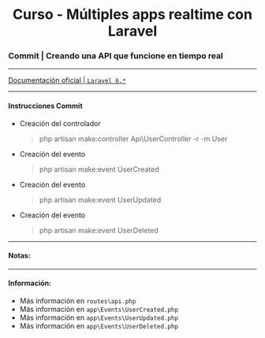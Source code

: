 

<!-- title -->
<h1 align="center">Curso - Múltiples apps realtime con Laravel</h1>
<!-- end title -->

<!-- commit name -->
### Commit | __Creando una API que funcione en tiempo real__
<!-- end commit name -->

- - - - - - - - - - - - - - - - - - - - - - - - - - - - - -

<!-- official documentation -->
[Documentación oficial | `Laravel 6.*` ](https://laravel.com/docs/6.x)
<!-- end official documentation -->

- - - - - - - - - - - - - - - - - - - - - - - - - - - - - -

<!-- commit instructions -->
#### Instrucciones Commit
- Creación del controlador
  > php artisan make:controller Api\\UserController -r -m User
- Creación del evento
  > php artisan make:event UserCreated
- Creación del evento
  > php artisan make:event UserUpdated
- Creación del evento
  > php artisan make:event UserDeleted
<!-- end commit instructions -->

- - - - - - - - - - - - - - - - - - - - - - - - - - - - - -

<!-- notes -->
#### Notas:
<!-- end notes -->

- - - - - - - - - - - - - - - - - - - - - - - - - - - - - -

<!-- information -->
#### Información:
- Más información en `routes\api.php`
- Más información en `app\Events\UserCreated.php`
- Más información en `app\Events\UserUpdated.php`
- Más información en `app\Events\UserDeleted.php`
<!-- end information -->